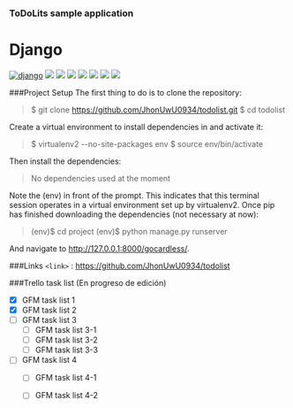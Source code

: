 ### ToDoLits sample application

# Django
[![django](https://www.svgrepo.com/svg/353657/django-icon "django")](https://www.svgrepo.com/svg/353657/django-icon "django")
![](https://www.pngwing.com/es/free-png-ahopp)
![](https://img.shields.io/github/stars/pandao/editor.md.svg) ![](https://img.shields.io/github/forks/pandao/editor.md.svg) ![](https://img.shields.io/github/tag/pandao/editor.md.svg) ![](https://img.shields.io/github/release/pandao/editor.md.svg) ![](https://img.shields.io/github/issues/pandao/editor.md.svg) ![](https://img.shields.io/bower/v/editor.md.svg)

###Project Setup
The first thing to do is to clone the repository:
> $ git clone https://github.com/JhonUwU0934/todolist.git
$ cd todolist

Create a virtual environment to install dependencies in and activate it:
> $ virtualenv2 --no-site-packages env
$ source env/bin/activate

Then install the dependencies:
> No dependencies used at the moment

Note the (env) in front of the prompt. This indicates that this terminal session operates in a virtual environment set up by virtualenv2.
Once pip has finished downloading the dependencies (not necessary at now):

>(env)$ cd project
(env)$ python manage.py runserver

And navigate to http://127.0.0.1:8000/gocardless/.

###Links
`<link>` : <https://github.com/JhonUwU0934/todolist>

###Trello task list
(En progreso de edición)
- [x] GFM task list 1
- [x] GFM task list 2
- [ ] GFM task list 3
    - [ ] GFM task list 3-1
    - [ ] GFM task list 3-2
    - [ ] GFM task list 3-3
- [ ] GFM task list 4
    - [ ] GFM task list 4-1
    - [ ] GFM task list 4-2


